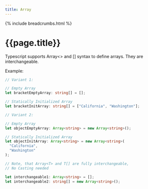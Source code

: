 ```yaml
---
title: Array
---
```


{% include breadcrumbs.html %}

# {{page.title}}

Typescript supports Array<> and [] syntax to define arrays. They are interchangeable.

Example:

```typescript
// Variant 1:

// Empty Array
let bracketEmptyArray: string[] = [];

// Statically Initialized Array
let bracketInitArray: string[] = ["California", "Washington"];

// Variant 2:

// Empty Array
let objectEmptyArray: Array<string> = new Array<string>();

// Statically Initialized Array
let objectInitArray: Array<string> = new Array<string>(
  "California",
  "Washington"
);

// Note, that Array<T> and T[] are fully interchangeable,
// No Casting needed

let interchangeable1: Array<string> = [];
let interchangeable2: string[] = new Array<string>();
```
